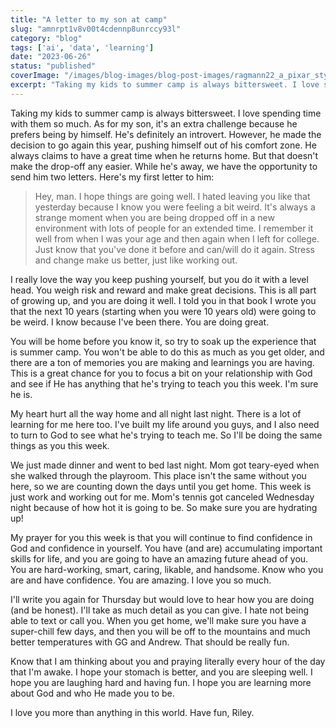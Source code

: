 ```yaml
---
title: "A letter to my son at camp"
slug: "amnrpt1v8v00t4cdennp8unrccy93l"
category: "blog"
tags: ['ai', 'data', 'learning']
date: "2023-06-26"
status: "published"
coverImage: "/images/blog-images/blog-post-images/ragmann22_a_pixar_style_photo_of_a_teenage_boy_at_summer_camp_r_96a49aff_3e27_4a23_ae08_5f12af78204f_3571ab7a99.png"
excerpt: "Taking my kids to summer camp is always bittersweet. I love spending time with them so much. As for my son, it&#x27;s an extra challenge because he prefers being by himself. He&#x27;s definitely an introvert..."
---
```


Taking my kids to summer camp is always bittersweet. I love spending time with them so much. As for my son, it's an extra challenge because he prefers being by himself. He's definitely an introvert. However, he made the decision to go again this year, pushing himself out of his comfort zone. He always claims to have a great time when he returns home. But that doesn't make the drop-off any easier. While he's away, we have the opportunity to send him two letters. Here's my first letter to him:

> Hey, man. I hope things are going well. I hated leaving you like that yesterday because I know you were feeling a bit weird. It's always a strange moment when you are being dropped off in a new environment with lots of people for an extended time. I remember it well from when I was your age and then again when I left for college. Just know that you've done it before and can/will do it again. Stress and change make us better, just like working out.

I really love the way you keep pushing yourself, but you do it with a level head. You weigh risk and reward and make great decisions. This is all part of growing up, and you are doing it well. I told you in that book I wrote you that the next 10 years (starting when you were 10 years old) were going to be weird. I know because I've been there. You are doing great.

You will be home before you know it, so try to soak up the experience that is summer camp. You won't be able to do this as much as you get older, and there are a ton of memories you are making and learnings you are having. This is a great chance for you to focus a bit on your relationship with God and see if He has anything that he's trying to teach you this week. I'm sure he is.

My heart hurt all the way home and all night last night. There is a lot of learning for me here too. I've built my life around you guys, and I also need to turn to God to see what he's trying to teach me. So I'll be doing the same things as you this week.

We just made dinner and went to bed last night. Mom got teary-eyed when she walked through the playroom. This place isn't the same without you here, so we are counting down the days until you get home. This week is just work and working out for me. Mom's tennis got canceled Wednesday night because of how hot it is going to be. So make sure you are hydrating up!

My prayer for you this week is that you will continue to find confidence in God and confidence in yourself. You have (and are) accumulating important skills for life, and you are going to have an amazing future ahead of you. You are hard-working, smart, caring, likable, and handsome. Know who you are and have confidence. You are amazing. I love you so much.

I'll write you again for Thursday but would love to hear how you are doing (and be honest). I'll take as much detail as you can give. I hate not being able to text or call you. When you get home, we'll make sure you have a super-chill few days, and then you will be off to the mountains and much better temperatures with GG and Andrew. That should be really fun.

Know that I am thinking about you and praying literally every hour of the day that I'm awake. I hope your stomach is better, and you are sleeping well. I hope you are laughing hard and having fun. I hope you are learning more about God and who He made you to be.

I love you more than anything in this world. Have fun, Riley.



